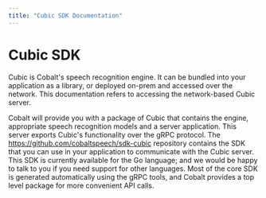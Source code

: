 ```yaml
---
title: "Cubic SDK Documentation"
---
```


# Cubic SDK

Cubic is Cobalt's speech recognition engine.  It can be bundled into your
application as a library, or deployed on-prem and accessed over the network.
This documentation refers to accessing the network-based Cubic server.

Cobalt will provide you with a package of Cubic that contains the engine,
appropriate speech recognition models and a server application.  This server
exports Cubic's functionality over the gRPC protocol.  The
https://github.com/cobaltspeech/sdk-cubic repository contains the SDK that you
can use in your application to communicate with the Cubic server. This SDK is
currently available for the Go language; and we would be happy to talk to you if
you need support for other languages. Most of the core SDK is generated
automatically using the gRPC tools, and Cobalt provides a top level package for
more convenient API calls.
